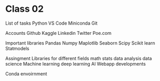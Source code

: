 # Class 02

List of tasks
Python
VS Code
Miniconda
Git

Accounts
Github
Kaggle
Linkedin
Twitter
Poe.com

Important libraries
Pandas
Numpy
Maplotlib
Seaborn
Scipy
Scikit learn
Statmodels

Assingment
Libraries for different fields
math
stats
data analysis
data science
Machine learning 
deep learning
AI
Webapp developments

Conda envoirnment
